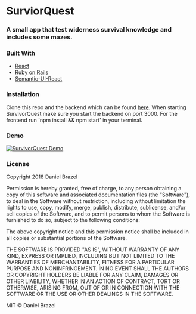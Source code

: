 # SurviorQuest
### A small app that test widerness survival knowledge and includes some mazes.

### Built With
- [React](https://reactjs.org/)
- [Ruby on Rails](https://rubyonrails.org/)
- [Semantic-UI-React](https://react.semantic-ui.com/)

### Installation 
Clone this repo and the backend which can be found [here](https://github.com/ahkian/survivor-backend). When starting SurvivorQuest make sure you start the backend on port 3000. For the frontend run 'npm install && npm start' in your terminal.

### Demo
[![SurvivorQuest Demo](https://img.youtube.com/vi/Pm6nTeDLlPU/0.jpg)](https://youtu.be/Pm6nTeDLlPU)

### License
Copyright 2018 Daniel Brazel

Permission is hereby granted, free of charge, to any person obtaining a copy of this software and associated documentation files (the "Software"), to deal in the Software without restriction, including without limitation the rights to use, copy, modify, merge, publish, distribute, sublicense, and/or sell copies of the Software, and to permit persons to whom the Software is furnished to do so, subject to the following conditions:

The above copyright notice and this permission notice shall be included in all copies or substantial portions of the Software.

THE SOFTWARE IS PROVIDED "AS IS", WITHOUT WARRANTY OF ANY KIND, EXPRESS OR IMPLIED, INCLUDING BUT NOT LIMITED TO THE WARRANTIES OF MERCHANTABILITY, FITNESS FOR A PARTICULAR PURPOSE AND NONINFRINGEMENT. IN NO EVENT SHALL THE AUTHORS OR COPYRIGHT HOLDERS BE LIABLE FOR ANY CLAIM, DAMAGES OR OTHER LIABILITY, WHETHER IN AN ACTION OF CONTRACT, TORT OR OTHERWISE, ARISING FROM, OUT OF OR IN CONNECTION WITH THE SOFTWARE OR THE USE OR OTHER DEALINGS IN THE SOFTWARE.

MIT © Daniel Brazel
